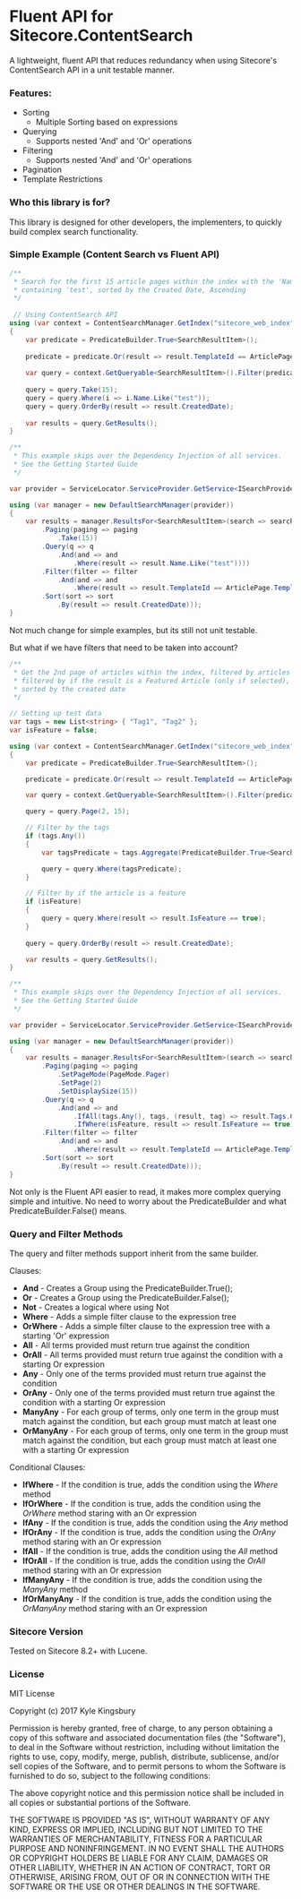 # Fluent API for Sitecore.ContentSearch

A lightweight, fluent API that reduces redundancy when using Sitecore's ContentSearch API in a unit testable manner.

### Features:
- Sorting
    - Multiple Sorting based on expressions
- Querying
    - Supports nested 'And' and 'Or' operations
- Filtering
    - Supports nested 'And' and 'Or' operations
- Pagination
- Template Restrictions


### Who this library is for?

This library is designed for other developers, the implementers, to quickly build complex search functionality.

### Simple Example (Content Search vs Fluent API)
```c#
/**
 * Search for the first 15 article pages within the index with the 'Name' index field 
 * containing 'test', sorted by the Created Date, Ascending
 */
 
 // Using ContentSearch API
using (var context = ContentSearchManager.GetIndex("sitecore_web_index").CreateSearchContext())
{
    var predicate = PredicateBuilder.True<SearchResultItem>();
    
    predicate = predicate.Or(result => result.TemplateId == ArticlePage.TemplateId);
    
    var query = context.GetQueryable<SearchResultItem>().Filter(predicate);
    
    query = query.Take(15);
    query = query.Where(i => i.Name.Like("test"));
    query = query.OrderBy(result => result.CreatedDate);
    
    var results = query.GetResults();
}

/**
 * This example skips over the Dependency Injection of all services.
 * See the Getting Started Guide
 */ 

var provider = ServiceLocator.ServiceProvider.GetService<ISearchProvider>();

using (var manager = new DefaultSearchManager(provider))
{
    var results = manager.ResultsFor<SearchResultItem>(search => search
        .Paging(paging => paging
            .Take(15))
        .Query(q => q
            .And(and => and
                .Where(result => result.Name.Like("test"))))
        .Filter(filter => filter
            .And(and => and
                .Where(result => result.TemplateId == ArticlePage.TemplateId)))
        .Sort(sort => sort
            .By(result => result.CreatedDate)));
}
```

Not much change for simple examples, but its still not unit testable.

But what if we have filters that need to be taken into account?

```c#
/**
 * Get the 2nd page of articles within the index, filtered by articles matching all tags (if available) similar to facets,
 * filtered by if the result is a Featured Article (only if selected),
 * sorted by the created date
 */

// Setting up test data
var tags = new List<string> { "Tag1", "Tag2" };
var isFeature = false;

using (var context = ContentSearchManager.GetIndex("sitecore_web_index").CreateSearchContext())
{
    var predicate = PredicateBuilder.True<SearchResultItem>();

    predicate = predicate.Or(result => result.TemplateId == ArticlePage.TemplateId);

    var query = context.GetQueryable<SearchResultItem>().Filter(predicate);

    query = query.Page(2, 15);

    // Filter by the tags
    if (tags.Any())
    {
        var tagsPredicate = tags.Aggregate(PredicateBuilder.True<SearchResultItem>(), (current, tag) => current.And(query.Where(result => result.Tags.Contains(tag))));

        query = query.Where(tagsPredicate);
    }

    // Filter by if the article is a feature
    if (isFeature)
    {
        query = query.Where(result => result.IsFeature == true);
    }
               
    query = query.OrderBy(result => result.CreatedDate);

    var results = query.GetResults();
}

/**
 * This example skips over the Dependency Injection of all services.
 * See the Getting Started Guide
 */

var provider = ServiceLocator.ServiceProvider.GetService<ISearchProvider>();

using (var manager = new DefaultSearchManager(provider))
{
    var results = manager.ResultsFor<SearchResultItem>(search => search
        .Paging(paging => paging
            .SetPageMode(PageMode.Pager)
            .SetPage(2)
            .SetDisplaySize(15))
        .Query(q => q
            .And(and => and
                .IfAll(tags.Any(), tags, (result, tag) => result.Tags.Contains(tag))
                .IfWhere(isFeature, result => result.IsFeature == true)))
        .Filter(filter => filter
            .And(and => and
                .Where(result => result.TemplateId == ArticlePage.TemplateId)))
        .Sort(sort => sort
            .By(result => result.CreatedDate)));
}
```
Not only is the Fluent API easier to read, it makes more complex querying simple and intuitive.
No need to worry about the PredicateBuilder and what PredicateBuilder.False<SearchResultItem>() means.

### Query and Filter Methods

The query and filter methods support inherit from the same builder.

Clauses:

* **And** - Creates a Group using the PredicateBuilder.True<T>();
* **Or** - Creates a Group using the PredicateBuilder.False<T>();
* **Not** - Creates a logical where using Not
* **Where** - Adds a simple filter clause to the expression tree
* **OrWhere** - Adds a simple filter clause to the expression tree with a starting 'Or' expression
* **All** - All terms provided must return true against the condition
* **OrAll** -  All terms provided must return true against the condition with a starting Or expression
* **Any** -  Only one of the terms provided must return true against the condition
* **OrAny** - Only one of the terms provided must return true against the condition with a starting Or expression
* **ManyAny** - For each group of terms, only one term in the group must match against the condition, but each group must match at least one
* **OrManyAny** - For each group of terms, only one term in the group must match against the condition, but each group must match at least one with a starting Or expression

Conditional Clauses:

* **IfWhere** - If the condition is true, adds the condition using the *Where* method
* **IfOrWhere** - If the condition is true, adds the condition using the *OrWhere* method staring with an Or expression
* **IfAny** - If the condition is true, adds the condition using the *Any* method
* **IfOrAny** - If the condition is true, adds the condition using the *OrAny* method staring with an Or expression
* **IfAll** - If the condition is true, adds the condition using the *All* method
* **IfOrAll** - If the condition is true, adds the condition using the *OrAll* method staring with an Or expression
* **IfManyAny** - If the condition is true, adds the condition using the *ManyAny* method
* **IfOrManyAny** - If the condition is true, adds the condition using the *OrManyAny* method staring with an Or expression

### Sitecore Version
Tested on Sitecore 8.2+ with Lucene.

### License
MIT License

Copyright (c) 2017 Kyle Kingsbury

Permission is hereby granted, free of charge, to any person obtaining a copy
of this software and associated documentation files (the "Software"), to deal
in the Software without restriction, including without limitation the rights
to use, copy, modify, merge, publish, distribute, sublicense, and/or sell
copies of the Software, and to permit persons to whom the Software is
furnished to do so, subject to the following conditions:

The above copyright notice and this permission notice shall be included in all
copies or substantial portions of the Software.

THE SOFTWARE IS PROVIDED "AS IS", WITHOUT WARRANTY OF ANY KIND, EXPRESS OR
IMPLIED, INCLUDING BUT NOT LIMITED TO THE WARRANTIES OF MERCHANTABILITY,
FITNESS FOR A PARTICULAR PURPOSE AND NONINFRINGEMENT. IN NO EVENT SHALL THE
AUTHORS OR COPYRIGHT HOLDERS BE LIABLE FOR ANY CLAIM, DAMAGES OR OTHER
LIABILITY, WHETHER IN AN ACTION OF CONTRACT, TORT OR OTHERWISE, ARISING FROM,
OUT OF OR IN CONNECTION WITH THE SOFTWARE OR THE USE OR OTHER DEALINGS IN THE
SOFTWARE.